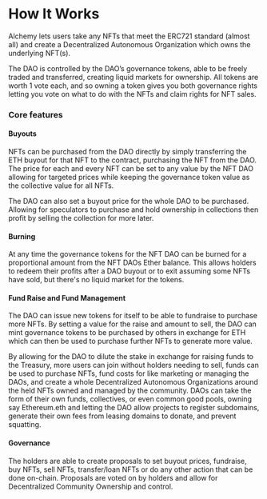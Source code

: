 # How It Works

Alchemy lets users take any NFTs that meet the ERC721 standard \(almost all\) and create a Decentralized Autonomous Organization which owns the underlying NFT\(s\). 

The DAO is controlled by the DAO’s governance tokens, able to be freely traded and transferred, creating liquid markets for ownership. All tokens are worth 1 vote each, and so owning a token gives you both governance rights letting you vote on what to do with the NFTs and claim rights for NFT sales.

### Core features

#### Buyouts

NFTs can be purchased from the DAO directly by simply transferring the ETH buyout for that NFT to the contract, purchasing the NFT from the DAO. The price for each and every NFT can be set to any value by the NFT DAO allowing for targeted prices while keeping the governance token value as the collective value for all NFTs.

The DAO can also set a buyout price for the whole DAO to be purchased. Allowing for speculators to purchase and hold ownership in collections then profit by selling the collection for more later.

#### Burning

At any time the governance tokens for the NFT DAO can be burned for a proportional amount from the NFT DAOs Ether balance. This allows holders to redeem their profits after a DAO buyout or to exit assuming some NFTs have sold, but there's no liquid market for the tokens.

#### Fund Raise and Fund Management

The DAO can issue new tokens for itself to be able to fundraise to purchase more NFTs. By setting a value for the raise and amount to sell, the DAO can mint governance tokens to be purchased by others in exchange for ETH which can then be used to purchase further NFTs to generate more value.

By allowing for the DAO to dilute the stake in exchange for raising funds to the Treasury, more users can join without holders needing to sell, funds can be used to purchase NFTs, fund costs for like marketing or managing the DAOs, and create a whole Decentralized Autonomous Organizations around the held NFTs owned and managed by the community. DAOs can take the form of their own funds, collectives, or even common good pools, owning say Ethereum.eth and letting the DAO allow projects to register subdomains, generate their own fees from leasing domains to donate, and prevent squatting.

#### Governance

The holders are able to create proposals to set buyout prices, fundraise, buy NFTs, sell NFTs, transfer/loan NFTs or do any other action that can be done on-chain. Proposals are voted on by holders and allow for Decentralized Community Ownership and control. 

